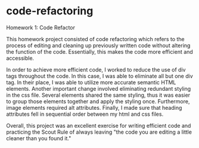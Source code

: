# code-refactoring

Homework 1: Code Refactor

This homework project consisted of code refactoring which refers to the process of editing and cleaning up previously written code without altering the function of the code. Essentially, this makes the code more efficient and accessible. 

In order to achieve more efficient code, I worked to reduce the use of div tags throughout the code. In this case, I was able to eliminate all but one div tag. In their place, I was able to utilize more accurate semantic HTML elements. Another important change involved eliminating redundant styling in the css file. Several elements shared the same styling, thus it was easier to group those elements together and apply the styling once. Furthermore, image elements required alt attributes. Finally, I made sure that heading attributes fell in sequential order between my html and css files. 

Overall, this project was an excellent exercise for writing efficient code and practicing the Scout Rule of always leaving "the code you are editing a little cleaner than you found it."
